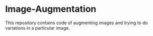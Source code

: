 # Image-Augmentation
This repository contains code of augmenting images and trying to do variations in a particular image.
